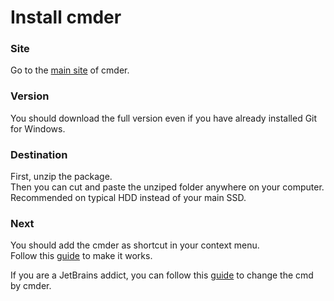# Install cmder

### Site

Go to the [main site](http://cmder.net/) of cmder.

### Version

You should download the full version even if you have already installed Git for Windows.

### Destination

First, unzip the package.  
Then you can cut and paste the unziped folder anywhere on your computer.  
Recommended on typical HDD instead of your main SSD.

### Next

You should add the cmder as shortcut in your context menu.  
Follow this [guide](context-menu.md) to make it works.

If you are a JetBrains addict, you can follow this [guide](replace-webstorm-cmd.md) to change the cmd by cmder.
